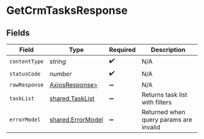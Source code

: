 # GetCrmTasksResponse


## Fields

| Field                                                    | Type                                                     | Required                                                 | Description                                              |
| -------------------------------------------------------- | -------------------------------------------------------- | -------------------------------------------------------- | -------------------------------------------------------- |
| `contentType`                                            | *string*                                                 | :heavy_check_mark:                                       | N/A                                                      |
| `statusCode`                                             | *number*                                                 | :heavy_check_mark:                                       | N/A                                                      |
| `rawResponse`                                            | [AxiosResponse>](https://axios-http.com/docs/res_schema) | :heavy_minus_sign:                                       | N/A                                                      |
| `taskList`                                               | [shared.TaskList](../../models/shared/tasklist.md)       | :heavy_minus_sign:                                       | Returns task list with filters                           |
| `errorModel`                                             | [shared.ErrorModel](../../models/shared/errormodel.md)   | :heavy_minus_sign:                                       | Returned when query params are invalid                   |